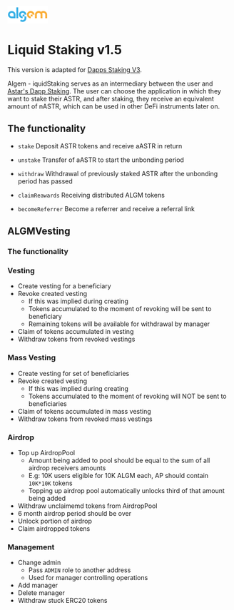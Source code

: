
![Algem](https://github.com/azhlbn/LendingAdapter/blob/main/logo.png)

# Liquid Staking v1.5

This version is adapted for [Dapps Staking V3](https://github.com/AstarNetwork/Astar/tree/master/precompiles/dapp-staking-v3).

Algem - iquidStaking serves as an intermediary between the user and [Astar's Dapp Staking](https://portal.astar.network/astar/dapp-staking/discover). The user can choose the application in which they want to stake their ASTR, and after staking, they receive an equivalent amount of nASTR, which can be used in other DeFi instruments later on.

## The functionality

- `stake` 
  Deposit ASTR tokens and receive aASTR in return

- `unstake` 
  Transfer of aASTR to start the unbonding period

- `withdraw`
   Withdrawal of previously staked ASTR after the unbonding period has passed

- `claimReawards`
  Receiving distributed ALGM tokens

- `becomeReferrer` 
  Become a referrer and receive a referral link
  

## ALGMVesting

### The functionality

### Vesting

- Create vesting for a beneficiary
- Revoke created vesting
  - If this was implied during creating
  - Tokens accumulated to the moment of revoking will be sent to beneficiary
  - Remaining tokens will be available for withdrawal by manager
- Claim of tokens accumulated in vesting
- Withdraw tokens from revoked vestings

### Mass Vesting

- Create vesting for set of beneficiaries
- Revoke created vesting
  - If this was implied during creating
  - Tokens accumulated to the moment of revoking will NOT be sent to beneficiaries
- Claim of tokens accumulated in mass vesting
- Withdraw tokens from revoked mass vestings

### Airdrop

- Top up AirdropPool
  - Amount being added to pool should be equal to the sum of all airdrop receivers amounts
  - E.g: 10K users eligible for 10K ALGM each, AP should contain `10K*10K` tokens
  - Topping up airdrop pool automatically unlocks third of that amount being added
- Withdraw unclaimemd tokens from AirdropPool
- 6 month airdrop period should be over
- Unlock portion of airdrop
- Claim airdropped tokens

### Management

- Change admin
  - Pass `ADMIN` role to another address
  - Used for manager controlling operations
- Add manager
- Delete manager
- Withdraw stuck ERC20 tokens